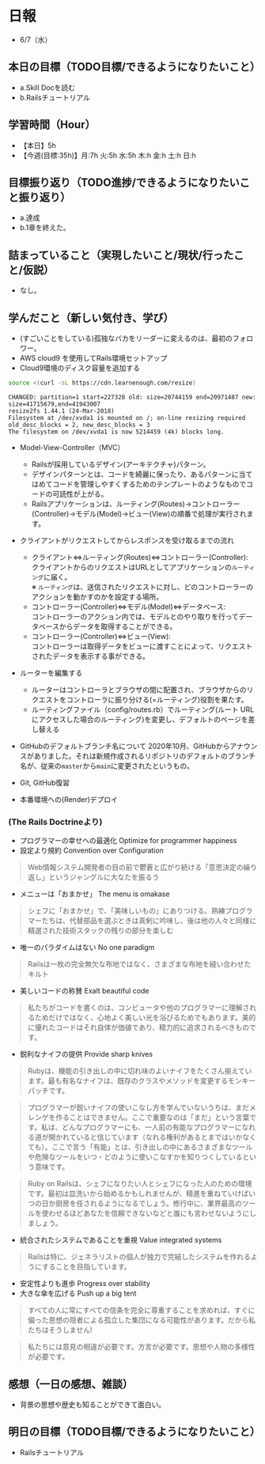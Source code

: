 # 日報
- 6/7（水）

## 本日の目標（TODO目標/できるようになりたいこと）
- a.Skill Docを読む
- b.Railsチュートリアル

## 学習時間（Hour）
- 【本日】5h
- 【今週(目標:35h)】月:7h 火:5h 水:5h 木:h 金:h 土:h 日:h
<!-- - 【前週まで】(旧) 29h/32h/36h/28h/ (新) -->

## 目標振り返り（TODO進捗/できるようになりたいこと振り返り）
- a.達成
- b.1章を終えた。

## 詰まっていること（実現したいこと/現状/行ったこと/仮説）
- なし。

<!-- ```
・実現したいこと
・現状
・行ったこと
・仮説
``` -->

## 学んだこと（新しい気付き、学び）
- (すごいことをしている)孤独なバカをリーダーに変えるのは、最初のフォロワー。
- AWS cloud9 を使用してRails環境セットアップ
- Cloud9環境のディスク容量を追加する
```bash
source <(curl -sL https://cdn.learnenough.com/resize)
```

```
CHANGED: partition=1 start=227328 old: size=20744159 end=20971487 new: size=41715679,end=41943007
resize2fs 1.44.1 (24-Mar-2018)
Filesystem at /dev/xvda1 is mounted on /; on-line resizing required
old_desc_blocks = 2, new_desc_blocks = 3
The filesystem on /dev/xvda1 is now 5214459 (4k) blocks long.
```

- Model-View-Controller（MVC）
  - Railsが採用しているデザイン(アーキテクチャ)パターン。
  - デザインパターンとは、コードを綺麗に保ったり、あるパターンに当てはめてコードを管理しやすくするためのテンプレートのようなものでコードの可読性が上がる。
  - Railsアプリケーションは、ルーティング(Routes)→コントローラー(Controller)→モデル(Model)→ビュー(View)の順番で処理が実行されます。

- クライアントがリクエストしてからレスポンスを受け取るまでの流れ
  - クライアント⇔ルーティング(Routes)⇔コントローラー(Controller):  
  クライアントからのリクエストはURLとしてアプリケーションの`ルーティング`に届く。  
  ※ `ルーティング`は、送信されたリクエストに対し、どのコントローラーのアクションを動かすのかを設定する場所。
  - コントローラー(Controller)⇔モデル(Model)⇔データベース:  
  コントローラーのアクション内では、モデルとのやり取りを行ってデータベースからデータを取得することができる。
  - コントローラー(Controller)⇔ビュー(View):  
  コントローラーは取得データをビューに渡すことによって、リクエストされたデータを表示する事ができる。


- ルーターを編集する
  - ルーターはコントローラとブラウザの間に配置され、ブラウザからのリクエストをコントローラに振り分ける(=ルーティング)役割を果たす。
  - ルーティングファイル（config/routes.rb）でルーティング(ルート URLにアクセスした場合のルーティング)を変更し、デフォルトのページを差し替える

- GitHubのデフォルトブランチ名について
2020年10月、GitHubからアナウンスがありました。それは新規作成されるリポジトリのデフォルトのブランチ名が、従来の`master`から`main`に変更されたというもの。

- Git, GitHub復習

- 本番環境への(Render)デプロイ

### (The Rails Doctrineより)
-   プログラマーの幸せへの最適化 Optimize for programmer happiness
-   設定より規約 Convention over Configuration
  >Web情報システム開発者の目の前で鬱蒼と広がり続ける「意思決定の繰り返し」というジャングルに大なたを振るう
-   メニューは「おまかせ」 The menu is omakase
  >シェフに「おまかせ」で、「美味しいもの」にありつける。熟練プログラマーたちは、代替部品を選ぶときは真剣に吟味し、後は他の人々と同様に精選された技術スタックの残りの部分を楽しむ
-   唯一のパラダイムはない No one paradigm
  >Railsは一枚の完全無欠な布地ではなく、さまざまな布地を縫い合わせたキルト
-   美しいコードの称賛 Exalt beautiful code
  >私たちがコードを書くのは、コンピュータや他のプログラマーに理解されるためだけではなく、心地よく美しい光を浴びるためでもあります。美的に優れたコードはそれ自体が価値であり、精力的に追求されるべきものです。
-   鋭利なナイフの提供 Provide sharp knives
  >Rubyは、機能の引き出しの中に切れ味のよいナイフをたくさん揃えています。最も有名なナイフは、既存のクラスやメソッドを変更するモンキーパッチです。

  >プログラマーが鋭いナイフの使いこなし方を学んでいないうちは、まだメレンゲを作ることはできません。ここで重要なのは「まだ」という言葉です。私は、どんなプログラマーにも、一人前の有能なプログラマーになれる道が開かれていると信じています（なれる権利があるとまではいかなくても）。ここで言う「有能」とは、引き出しの中にあるさまざまなツールや危険なツールをいつ・どのように使いこなすかを知りつくしているという意味です。

  >Ruby on Railsは、シェフになりたい人とシェフになった人のための環境です。最初は皿洗いから始めるかもしれませんが、精進を重ねていけばいつの日か厨房を任されるようになるでしょう。修行中に、業界最高のツールを使わせるほどあなたを信頼できないなどと誰にも言わせないようにしましょう。
-   統合されたシステムであることを重視 Value integrated systems
  >Railsは特に、ジェネラリストの個人が独力で完結したシステムを作れるようにすることを目指しています。
-   安定性よりも進歩 Progress over stability
-   大きな傘を広げる Push up a big tent
  >すべての人に常にすべての信条を完全に尊重することを求めれば、すぐに偏った思想の隠者による孤立した集団になる可能性があります。だから私たちはそうしません!

  >私たちには意見の相違が必要です。方言が必要です。思想や人物の多様性が必要です。

## 感想（一日の感想、雑談）
- 背景の思想や歴史も知ることができて面白い。

## 明日の目標（TODO目標/できるようになりたいこと）
- Railsチュートリアル

<!-- - 「HTML&CSSとWebデザイン 入門講座」本 -->
<!-- 「JavaScript入門講座」本(～p.111/p.337) -->
<!-- - 「HTML解体新書」本 -->

<!-- - 要件定義 -->
<!-- - 機能要件
- 非機能要件 -->

<!-- - c.移動中などスキマ時間に要件定義事例を読む (釜谷さんが紹介してくださっていた資料) -->
  <!-- - 現時点で難易度が見えていないため、まずは挑戦してみる -->


<!-- #### 残タスク / できるようになりたいこと
- 包括的なWeb技術の基本理解->「プロになるためのWeb技術入門」本
- オリジナルプロダクト制作のテーマ探索
- SRE業務の理解
- 質問する技術の習得 -->

<!-- ##### Ruby
- RuboCopの使用
- 「Rubyの公式リファレンスが読めるようになる本」 -->

<!-- ##### Linux
- 「実践入門」
- 「シェルスクリプト160本ノック」
- 「入門モダンLinux」
- 「Linuxのしくみ」
- 「スーパーユーザーなら知っておくべきLinuxシステムの仕組み」
- 「入門Rust」?
- 仮想化、コンテナ(TenForward)、コンテナオーケストレーション -->
<!-- 
##### SQL
- sqlbplt
- 「達人に学ぶSQL」 -->